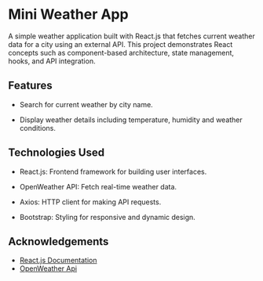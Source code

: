# Mini Weather App 

A simple weather application built with React.js that fetches current weather data for a city using an external API. This project demonstrates React concepts such as component-based architecture, state management, hooks, and API integration.

## Features

* Search for current weather by city name.

* Display weather details including temperature, humidity and weather conditions.


## Technologies Used

* React.js: Frontend framework for building user interfaces.

* OpenWeather API: Fetch real-time weather data.

* Axios: HTTP client for making API requests.

* Bootstrap: Styling for responsive and dynamic design.

## Acknowledgements
* [React.js Documentation](https://react.dev/)
* [OpenWeather Api](https://openweathermap.org/)   

